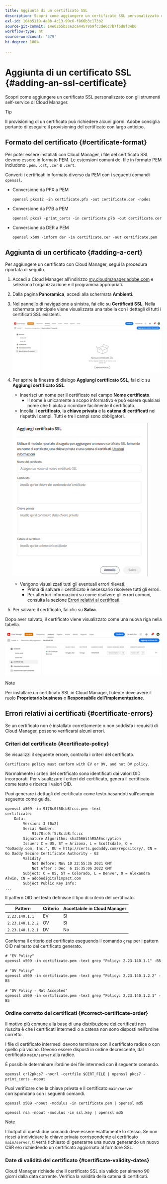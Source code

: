 ```yaml
---
title: Aggiunta di un certificato SSL
description: Scopri come aggiungere un certificato SSL personalizzato con gli strumenti self-service di Cloud Manager.
exl-id: 104b5119-4a8b-4c13-99c6-f866b3c173b2
source-git-commit: 14e0255b3ce2ca44579b9fc3de6c7b7f5d8f34b6
workflow-type: ht
source-wordcount: '579'
ht-degree: 100%

---
```


# Aggiunta di un certificato SSL {#adding-an-ssl-certificate}

Scopri come aggiungere un certificato SSL personalizzato con gli strumenti self-service di Cloud Manager.

>[!TIP]
>
>Il provisioning di un certificato può richiedere alcuni giorni. Adobe consiglia pertanto di eseguire il provisioning del certificato con largo anticipo.

## Formato del certificato {#certificate-format}

Per poter essere installati con Cloud Manager, i file del certificato SSL devono essere in formato PEM. Le estensioni comuni dei file in formato PEM includono `.pem,` .`crt`, `.cer` e `.cert`.

Converti i certificati in formato diverso da PEM con i seguenti comandi `openssl`.

* Conversione da PFX a PEM

   ```shell
   openssl pkcs12 -in certificate.pfx -out certificate.cer -nodes
   ```

* Conversione da P7B a PEM

   ```shell
   openssl pkcs7 -print_certs -in certificate.p7b -out certificate.cer
   ```

* Conversione da DER a PEM

   ```shell
   openssl x509 -inform der -in certificate.cer -out certificate.pem
   ```

## Aggiunta di un certificato {#adding-a-cert}

Per aggiungere un certificato con Cloud Manager, segui la procedura riportata di seguito.

1. Accedi a Cloud Manager all’indirizzo [my.cloudmanager.adobe.com](https://my.cloudmanager.adobe.com/) e seleziona l’organizzazione e il programma appropriati.

1. Dalla pagina **Panoramica**, accedi alla schermata **Ambienti**.

1. Nel pannello di navigazione a sinistra, fai clic su **Certificati SSL**. Nella schermata principale viene visualizzata una tabella con i dettagli di tutti i certificati SSL esistenti.

   ![Aggiunta di un certificato SSL](/help/implementing/cloud-manager/assets/ssl/ssl-cert-1.png)

1. Per aprire la finestra di dialogo **Aggiungi certificato SSL**, fai clic su **Aggiungi certificato SSL**.

   * Inserisci un nome per il certificato nel campo **Nome certificato**.
      * Il nome è unicamente a scopo informativo e può essere qualsiasi nome che ti aiuta a ricordare facilmente il certificato.
   * Incolla il **certificato**, la **chiave privata** e la **catena di certificati** nei rispettivi campi. Tutti e tre i campi sono obbligatori.

   ![Finestra di dialogo Aggiungi certificato SSL](/help/implementing/cloud-manager/assets/ssl/ssl-cert-02.png)

   * Vengono visualizzati tutti gli eventuali errori rilevati.
      * Prima di salvare il certificato è necessario risolvere tutti gli errori.
      * Per ulteriori informazioni su come risolvere gli errori comuni, consulta la sezione [Errori relativi ai certificati](#certificate-errors).


1. Per salvare il certificato, fai clic su **Salva**.

Dopo aver salvato, il certificato viene visualizzato come una nuova riga nella tabella.

![Certificato SSL salvato](/help/implementing/cloud-manager/assets/ssl/ssl-cert-3.png)

>[!NOTE]
>
>Per installare un certificato SSL in Cloud Manager, l’utente deve avere il ruolo **Proprietario business** o **Responsabile dell’implementazione**.

## Errori relativi ai certificati {#certificate-errors}

Se un certificato non è installato correttamente o non soddisfa i requisiti di Cloud Manager, possono verificarsi alcuni errori.

### Criteri del certificato {#certificate-policy}

Se visualizzi il seguente errore, controlla i criteri del certificato.

```text
Certificate policy must conform with EV or OV, and not DV policy.
```

Normalmente i criteri del certificato sono identificati dai valori OID incorporati. Per visualizzare i criteri del certificato, genera il certificato come testo e ricerca i valori OID.

Puoi generare i dettagli del certificato come testo basandoti sull’esempio seguente come guida.

```text
openssl x509 -in 9178c0f58cb8fccc.pem -text
certificate:
    Data:
        Version: 3 (0x2)
        Serial Number:
            91:78:c0:f5:8c:b8:fc:cc
        Signature Algorithm: sha256WithRSAEncryption
        Issuer: C = US, ST = Arizona, L = Scottsdale, O = "GoDaddy.com, Inc.", OU = http://certs.godaddy.com/repository/, CN = Go Daddy Secure Certificate Authority - G2
        Validity
            Not Before: Nov 10 22:55:36 2021 GMT
            Not After : Dec  6 15:35:06 2022 GMT
        Subject: C = US, ST = Colorado, L = Denver, O = Alexandra Alwin, CN = adobedigitalimpact.com
        Subject Public Key Info:
...
```

Il pattern OID nel testo definisce il tipo di criterio del certificato.

| Pattern | Criterio | Accettabile in Cloud Manager |
|---|---|---|
| `2.23.140.1.1` | EV | Sì |
| `2.23.140.1.2.2` | OV | Sì |
| `2.23.140.1.2.1` | DV | No |

Conferma il criterio del certificato eseguendo il comando `grep` per i pattern OID nel testo del certificato generato.

```shell
# "EV Policy"
openssl x509 -in certificate.pem -text grep "Policy: 2.23.140.1.1" -B5

# "OV Policy"
openssl x509 -in certificate.pem -text grep "Policy: 2.23.140.1.2.2" -B5

# "DV Policy - Not Accepted"
openssl x509 -in certificate.pem -text grep "Policy: 2.23.140.1.2.1" -B5
```

### Ordine corretto dei certificati {#correct-certificate-order}

Il motivo più comune alla base di una distribuzione dei certificati non riuscita è che i certificati intermedi o a catena non sono disposti nell’ordine corretto.

I file di certificato intermedi devono terminare con il certificato radice o con quello più vicino. Devono essere disposti in ordine decrescente, dal certificato `main/server` alla radice.

È possibile determinare l’ordine dei file intermedi con il seguente comando.

```shell
openssl crl2pkcs7 -nocrl -certfile $CERT_FILE | openssl pkcs7 -print_certs -noout
```

Puoi verificare che la chiave privata e il certificato `main/server` corrispondano con i seguenti comandi.

```shell
openssl x509 -noout -modulus -in certificate.pem | openssl md5
```

```shell
openssl rsa -noout -modulus -in ssl.key | openssl md5
```

>[!NOTE]
>
>L’output di questi due comandi deve essere esattamente lo stesso. Se non riesci a individuare la chiave privata corrispondente al certificato `main/server`, ti verrà richiesto di generarne una nuova generando un nuovo CSR e/o richiedendo un certificato aggiornato al fornitore SSL.

### Date di validità del certificato {#certificate-validity-dates}

Cloud Manager richiede che il certificato SSL sia valido per almeno 90 giorni dalla data corrente. Verifica la validità della catena di certificati.
